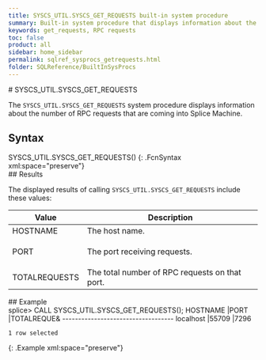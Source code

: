 ```yaml
---
title: SYSCS_UTIL.SYSCS_GET_REQUESTS built-in system procedure
summary: Built-in system procedure that displays information about the number of RPC requests that are coming into Splice Machine.
keywords: get_requests, RPC requests
toc: false
product: all
sidebar: home_sidebar
permalink: sqlref_sysprocs_getrequests.html
folder: SQLReference/BuiltInSysProcs
---
```

<section>
<div class="TopicContent" data-swiftype-index="true" markdown="1">
# SYSCS_UTIL.SYSCS_GET_REQUESTS

The `SYSCS_UTIL.SYSCS_GET_REQUESTS` system procedure displays
information about the number of RPC requests that are coming into Splice
Machine.

## Syntax

<div class="fcnWrapperWide" markdown="1">
    SYSCS_UTIL.SYSCS_GET_REQUESTS()
{: .FcnSyntax xml:space="preserve"}

</div>
## Results

The displayed results of calling `SYSCS_UTIL.SYSCS_GET_REQUESTS` include
these values:

<table summary=" summary=&quot;Columns in Get_Requests results display&quot;">
                <col />
                <col />
                <thead>
                    <tr>
                        <th>Value</th>
                        <th>Description</th>
                    </tr>
                </thead>
                <tbody>
                    <tr>
                        <td class="CodeFont">HOSTNAME
					</td>
                        <td>The host name.</td>
                    </tr>
                    <tr>
                        <td class="CodeFont">PORT
					</td>
                        <td>
                            <p>The port receiving requests.</p>
                        </td>
                    </tr>
                    <tr>
                        <td class="CodeFont">TOTALREQUESTS
					</td>
                        <td>The total number of RPC requests on that port.</td>
                    </tr>
                </tbody>
            </table>
## Example

<div class="preWrapperWide" markdown="1">
    splice> CALL SYSCS_UTIL.SYSCS_GET_REQUESTS();
    HOSTNAME  |PORT  |TOTALREQUE&
    -----------------------------------
    localhost  |55709 |7296
    
    1 row selected
{: .Example xml:space="preserve"}

</div>
</div>
</section>


